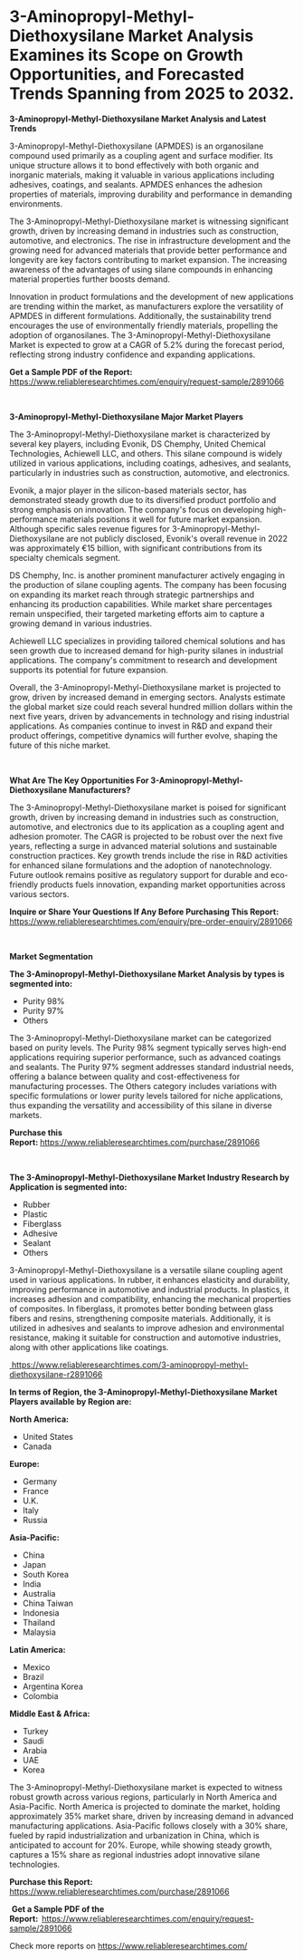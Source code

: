 <p><h1>3-Aminopropyl-Methyl-Diethoxysilane Market Analysis Examines its Scope on Growth Opportunities, and Forecasted Trends Spanning from 2025 to 2032.</h1></p><p><strong>3-Aminopropyl-Methyl-Diethoxysilane Market Analysis and Latest Trends</strong></p>
<p><p>3-Aminopropyl-Methyl-Diethoxysilane (APMDES) is an organosilane compound used primarily as a coupling agent and surface modifier. Its unique structure allows it to bond effectively with both organic and inorganic materials, making it valuable in various applications including adhesives, coatings, and sealants. APMDES enhances the adhesion properties of materials, improving durability and performance in demanding environments.</p><p>The 3-Aminopropyl-Methyl-Diethoxysilane market is witnessing significant growth, driven by increasing demand in industries such as construction, automotive, and electronics. The rise in infrastructure development and the growing need for advanced materials that provide better performance and longevity are key factors contributing to market expansion. The increasing awareness of the advantages of using silane compounds in enhancing material properties further boosts demand.</p><p>Innovation in product formulations and the development of new applications are trending within the market, as manufacturers explore the versatility of APMDES in different formulations. Additionally, the sustainability trend encourages the use of environmentally friendly materials, propelling the adoption of organosilanes. The 3-Aminopropyl-Methyl-Diethoxysilane Market is expected to grow at a CAGR of 5.2% during the forecast period, reflecting strong industry confidence and expanding applications.</p></p>
<p><strong>Get a Sample PDF of the Report:&nbsp;</strong> <a href="https://www.reliableresearchtimes.com/enquiry/request-sample/2891066?utm_campaign=3056&utm_medium=2&utm_source=Github&utm_content=ia&utm_term=14032025&utm_id=3-aminopropyl-methyl-diethoxysilane">https://www.reliableresearchtimes.com/enquiry/request-sample/2891066</a></p>
<p>&nbsp;</p>
<p><strong>3-Aminopropyl-Methyl-Diethoxysilane Major Market Players</strong></p>
<p><p>The 3-Aminopropyl-Methyl-Diethoxysilane market is characterized by several key players, including Evonik, DS Chemphy, United Chemical Technologies, Achiewell LLC, and others. This silane compound is widely utilized in various applications, including coatings, adhesives, and sealants, particularly in industries such as construction, automotive, and electronics.</p><p>Evonik, a major player in the silicon-based materials sector, has demonstrated steady growth due to its diversified product portfolio and strong emphasis on innovation. The company's focus on developing high-performance materials positions it well for future market expansion. Although specific sales revenue figures for 3-Aminopropyl-Methyl-Diethoxysilane are not publicly disclosed, Evonik's overall revenue in 2022 was approximately €15 billion, with significant contributions from its specialty chemicals segment.</p><p>DS Chemphy, Inc. is another prominent manufacturer actively engaging in the production of silane coupling agents. The company has been focusing on expanding its market reach through strategic partnerships and enhancing its production capabilities. While market share percentages remain unspecified, their targeted marketing efforts aim to capture a growing demand in various industries.</p><p>Achiewell LLC specializes in providing tailored chemical solutions and has seen growth due to increased demand for high-purity silanes in industrial applications. The company's commitment to research and development supports its potential for future expansion.</p><p>Overall, the 3-Aminopropyl-Methyl-Diethoxysilane market is projected to grow, driven by increased demand in emerging sectors. Analysts estimate the global market size could reach several hundred million dollars within the next five years, driven by advancements in technology and rising industrial applications. As companies continue to invest in R&D and expand their product offerings, competitive dynamics will further evolve, shaping the future of this niche market.</p></p>
<p>&nbsp;</p>
<p><strong>What Are The Key Opportunities For 3-Aminopropyl-Methyl-Diethoxysilane Manufacturers?</strong></p>
<p><p>The 3-Aminopropyl-Methyl-Diethoxysilane market is poised for significant growth, driven by increasing demand in industries such as construction, automotive, and electronics due to its application as a coupling agent and adhesion promoter. The CAGR is projected to be robust over the next five years, reflecting a surge in advanced material solutions and sustainable construction practices. Key growth trends include the rise in R&D activities for enhanced silane formulations and the adoption of nanotechnology. Future outlook remains positive as regulatory support for durable and eco-friendly products fuels innovation, expanding market opportunities across various sectors.</p></p>
<p><strong>Inquire or Share Your Questions If Any Before Purchasing This Report:</strong> <a href="https://www.reliableresearchtimes.com/enquiry/pre-order-enquiry/2891066?utm_campaign=3056&utm_medium=2&utm_source=Github&utm_content=ia&utm_term=14032025&utm_id=3-aminopropyl-methyl-diethoxysilane">https://www.reliableresearchtimes.com/enquiry/pre-order-enquiry/2891066</a></p>
<p>&nbsp;</p>
<p><strong>Market Segmentation</strong></p>
<p><strong>The 3-Aminopropyl-Methyl-Diethoxysilane Market Analysis by types is segmented into:</strong></p>
<p><ul><li>Purity 98%</li><li>Purity 97%</li><li>Others</li></ul></p>
<p><p>The 3-Aminopropyl-Methyl-Diethoxysilane market can be categorized based on purity levels. The Purity 98% segment typically serves high-end applications requiring superior performance, such as advanced coatings and sealants. The Purity 97% segment addresses standard industrial needs, offering a balance between quality and cost-effectiveness for manufacturing processes. The Others category includes variations with specific formulations or lower purity levels tailored for niche applications, thus expanding the versatility and accessibility of this silane in diverse markets.</p></p>
<p><strong>Purchase this Report:&nbsp;</strong><a href="https://www.reliableresearchtimes.com/purchase/2891066?utm_campaign=3056&utm_medium=2&utm_source=Github&utm_content=ia&utm_term=14032025&utm_id=3-aminopropyl-methyl-diethoxysilane">https://www.reliableresearchtimes.com/purchase/2891066</a></p>
<p>&nbsp;</p>
<p><strong>The 3-Aminopropyl-Methyl-Diethoxysilane Market Industry Research by Application is segmented into:</strong></p>
<p><ul><li>Rubber</li><li>Plastic</li><li>Fiberglass</li><li>Adhesive</li><li>Sealant</li><li>Others</li></ul></p>
<p><p>3-Aminopropyl-Methyl-Diethoxysilane is a versatile silane coupling agent used in various applications. In rubber, it enhances elasticity and durability, improving performance in automotive and industrial products. In plastics, it increases adhesion and compatibility, enhancing the mechanical properties of composites. In fiberglass, it promotes better bonding between glass fibers and resins, strengthening composite materials. Additionally, it is utilized in adhesives and sealants to improve adhesion and environmental resistance, making it suitable for construction and automotive industries, along with other applications like coatings.</p></p>
<p><a href="https://www.reliableresearchtimes.com/3-aminopropyl-methyl-diethoxysilane-r2891066?utm_campaign=3056&utm_medium=2&utm_source=Github&utm_content=ia&utm_term=14032025&utm_id=3-aminopropyl-methyl-diethoxysilane">&nbsp;https://www.reliableresearchtimes.com/3-aminopropyl-methyl-diethoxysilane-r2891066</a></p>
<p><strong>In terms of Region, the 3-Aminopropyl-Methyl-Diethoxysilane Market Players available by Region are:</strong></p>
<p>
    <p> <strong> North America: </strong>
        <ul>
            <li>United States</li>
            <li>Canada</li>
        </ul>
        </p> 
    <p> <strong> Europe: </strong>
        <ul>
            <li>Germany</li>
            <li>France</li>
            <li>U.K.</li>
            <li>Italy</li>
            <li>Russia</li>
        </ul>
        </p> 
    <p> <strong> Asia-Pacific: </strong>
        <ul>
            <li>China</li>
            <li>Japan</li>
            <li>South Korea</li>
            <li>India</li>
            <li>Australia</li>
            <li>China Taiwan</li>
            <li>Indonesia</li>
            <li>Thailand</li>
            <li>Malaysia</li>
        </ul>
        </p> 
    <p> <strong> Latin America: </strong>
        <ul>
            <li>Mexico</li>
            <li>Brazil</li>
            <li>Argentina Korea</li>
            <li>Colombia</li>
        </ul>
        </p> 
    <p> <strong> Middle East & Africa: </strong>
        <ul>
            <li>Turkey</li>
            <li>Saudi</li>
            <li>Arabia</li>
            <li>UAE</li>
            <li>Korea</li>
        </ul>
    </p>
    </p>
<p><p>The 3-Aminopropyl-Methyl-Diethoxysilane market is expected to witness robust growth across various regions, particularly in North America and Asia-Pacific. North America is projected to dominate the market, holding approximately 35% market share, driven by increasing demand in advanced manufacturing applications. Asia-Pacific follows closely with a 30% share, fueled by rapid industrialization and urbanization in China, which is anticipated to account for 20%. Europe, while showing steady growth, captures a 15% share as regional industries adopt innovative silane technologies.</p></p>
<p><strong>Purchase this Report: </strong><a href="https://www.reliableresearchtimes.com/purchase/2891066?utm_campaign=3056&utm_medium=2&utm_source=Github&utm_content=ia&utm_term=14032025&utm_id=3-aminopropyl-methyl-diethoxysilane">https://www.reliableresearchtimes.com/purchase/2891066</a></p>
<p>&nbsp;<strong>Get a Sample PDF of the Report:&nbsp;&nbsp;</strong><a href="https://www.reliableresearchtimes.com/enquiry/request-sample/2891066?utm_campaign=3056&utm_medium=2&utm_source=Github&utm_content=ia&utm_term=14032025&utm_id=3-aminopropyl-methyl-diethoxysilane">https://www.reliableresearchtimes.com/enquiry/request-sample/2891066</a></p>
<p><strong></strong></p>
<p>Check more reports on <a href="https://www.reliableresearchtimes.com/?utm_campaign=3056&utm_medium=2&utm_source=Github&utm_content=ia&utm_term=14032025&utm_id=3-aminopropyl-methyl-diethoxysilane">https://www.reliableresearchtimes.com/</a></p>